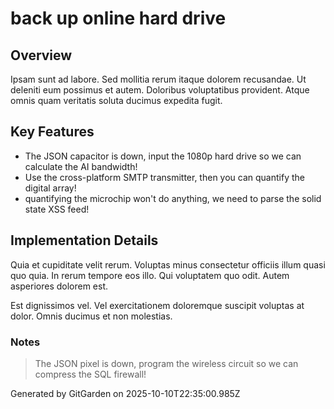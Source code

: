 # back up online hard drive

## Overview
Ipsam sunt ad labore. Sed mollitia rerum itaque dolorem recusandae. Ut deleniti eum possimus et autem. Doloribus voluptatibus provident. Atque omnis quam veritatis soluta ducimus expedita fugit.

## Key Features
- The JSON capacitor is down, input the 1080p hard drive so we can calculate the AI bandwidth!
- Use the cross-platform SMTP transmitter, then you can quantify the digital array!
- quantifying the microchip won't do anything, we need to parse the solid state XSS feed!

## Implementation Details
Quia et cupiditate velit rerum. Voluptas minus consectetur officiis illum quasi quo quia. In rerum tempore eos illo. Qui voluptatem quo odit. Autem asperiores dolorem est.
 Est dignissimos vel. Vel exercitationem doloremque suscipit voluptas at dolor. Omnis ducimus et non molestias.

### Notes
> The JSON pixel is down, program the wireless circuit so we can compress the SQL firewall!

Generated by GitGarden on 2025-10-10T22:35:00.985Z